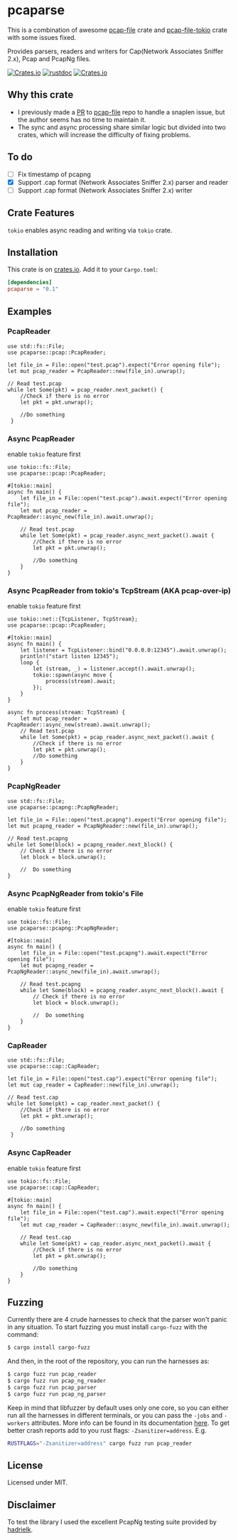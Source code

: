 # pcaparse

This is a combination of awesome [pcap-file](https://github.com/courvoif/pcap-file) crate and [pcap-file-tokio](https://github.com/mauricelam/pcap-file-tokio) crate with some issues fixed.


Provides parsers, readers and writers for Cap(Network Associates Sniffer 2.x), Pcap and PcapNg files.

[![Crates.io](https://img.shields.io/crates/v/pcaparse.svg)](https://crates.io/crates/pcaparse)
[![rustdoc](https://img.shields.io/badge/Doc-pcaparse-green.svg)](https://docs.rs/pcaparse/)
[![Crates.io](https://img.shields.io/crates/l/pcaparse.svg)](https://github.com/traceflight/pcaparse/blob/main/LICENSE)


## Why this crate

* I previously made a [PR](https://github.com/courvoif/pcap-file/pull/34) to [pcap-file](https://github.com/courvoif/pcap-file) repo to handle a snaplen issue, but the author seems has no time to maintain it.
* The sync and async processing share similar logic but divided into two crates, which will increase the difficulty of fixing problems.


## To do

- [ ] Fix timestamp of pcapng
- [x] Support .cap format (Network Associates Sniffer 2.x) parser and reader
- [ ] Support .cap format (Network Associates Sniffer 2.x) writer

## Crate Features

`tokio` enables async reading and writing via `tokio` crate.

## Installation
This crate is on [crates.io](https://crates.io/crates/pcaparse).
Add it to your `Cargo.toml`:

```toml
[dependencies]
pcaparse = "0.1"
```

## Examples

### PcapReader
```rust,no_run
use std::fs::File;
use pcaparse::pcap::PcapReader;

let file_in = File::open("test.pcap").expect("Error opening file");
let mut pcap_reader = PcapReader::new(file_in).unwrap();

// Read test.pcap
while let Some(pkt) = pcap_reader.next_packet() {
    //Check if there is no error
    let pkt = pkt.unwrap();

    //Do something
 }
```


### Async PcapReader

enable `tokio` feature first

```rust,no_run
use tokio::fs::File;
use pcaparse::pcap::PcapReader;

#[tokio::main]
async fn main() {
    let file_in = File::open("test.pcap").await.expect("Error opening file");
    let mut pcap_reader = PcapReader::async_new(file_in).await.unwrap();

    // Read test.pcap
    while let Some(pkt) = pcap_reader.async_next_packet().await {
        //Check if there is no error
        let pkt = pkt.unwrap();

        //Do something
    }
}
```

### Async PcapReader from tokio's TcpStream (AKA pcap-over-ip)

enable `tokio` feature first

```rust,no_run
use tokio::net::{TcpListener, TcpStream};
use pcaparse::pcap::PcapReader;

#[tokio::main]
async fn main() {
    let listener = TcpListener::bind("0.0.0.0:12345").await.unwrap();
    println!("start listen 12345");
    loop {
        let (stream, _) = listener.accept().await.unwrap();
        tokio::spawn(async move {
            process(stream).await;
        });
    }
}

async fn process(stream: TcpStream) {
    let mut pcap_reader = PcapReader::async_new(stream).await.unwrap();
    // Read test.pcap
    while let Some(pkt) = pcap_reader.async_next_packet().await {
        //Check if there is no error
        let pkt = pkt.unwrap();
        //Do something
    }
}
```

### PcapNgReader
```rust,no_run
use std::fs::File;
use pcaparse::pcapng::PcapNgReader;

let file_in = File::open("test.pcapng").expect("Error opening file");
let mut pcapng_reader = PcapNgReader::new(file_in).unwrap();

// Read test.pcapng
while let Some(block) = pcapng_reader.next_block() {
    // Check if there is no error
    let block = block.unwrap();

    //  Do something
}
```

### Async PcapNgReader from tokio's File

enable `tokio` feature first

```rust,no_run
use tokio::fs::File;
use pcaparse::pcapng::PcapNgReader;

#[tokio::main]
async fn main() {
    let file_in = File::open("test.pcapng").await.expect("Error opening file");
    let mut pcapng_reader = PcapNgReader::async_new(file_in).await.unwrap();

    // Read test.pcapng
    while let Some(block) = pcapng_reader.async_next_block().await {
        // Check if there is no error
        let block = block.unwrap();

        //  Do something
    }
}
```


### CapReader
```rust,no_run
use std::fs::File;
use pcaparse::cap::CapReader;

let file_in = File::open("test.cap").expect("Error opening file");
let mut cap_reader = CapReader::new(file_in).unwrap();

// Read test.cap
while let Some(pkt) = cap_reader.next_packet() {
    //Check if there is no error
    let pkt = pkt.unwrap();

    //Do something
 }
```

### Async CapReader

enable `tokio` feature first

```rust,no_run
use tokio::fs::File;
use pcaparse::cap::CapReader;

#[tokio::main]
async fn main() {
    let file_in = File::open("test.cap").await.expect("Error opening file");
    let mut cap_reader = CapReader::async_new(file_in).await.unwrap();

    // Read test.cap
    while let Some(pkt) = cap_reader.async_next_packet().await {
        //Check if there is no error
        let pkt = pkt.unwrap();

        //Do something
    }
}
```

## Fuzzing
Currently there are 4 crude harnesses to check that the parser won't panic in any situation. To start fuzzing you must install `cargo-fuzz` with the command:
```bash
$ cargo install cargo-fuzz
```

And then, in the root of the repository, you can run the harnesses as:
```bash
$ cargo fuzz run pcap_reader
$ cargo fuzz run pcap_ng_reader
$ cargo fuzz run pcap_parser
$ cargo fuzz run pcap_ng_parser
```

Keep in mind that libfuzzer by default uses only one core, so you can either run all the harnesses in different terminals, or you can pass the `-jobs` and `-workers` attributes. More info can be found in its documentation [here](https://llvm.org/docs/LibFuzzer.html).
To get better crash reports add to you rust flags: `-Zsanitizer=address`. 
E.g.
```bash
RUSTFLAGS="-Zsanitizer=address" cargo fuzz run pcap_reader
```


## License
Licensed under MIT.


## Disclaimer
To test the library I used the excellent PcapNg testing suite provided by [hadrielk](https://github.com/hadrielk/pcapng-test-generator). 

